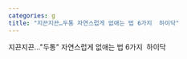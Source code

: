 ```yaml
---
categories: g
title: "지끈지끈…두통 자연스럽게 없애는 법 6가지  하이닥"
---
```

지끈지끈…"두통" 자연스럽게 없애는 법 6가지&nbsp;&nbsp;하이닥